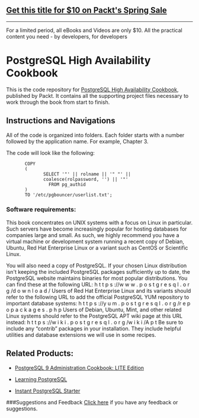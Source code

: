 ## [Get this title for $10 on Packt's Spring Sale](https://www.packt.com/B02714?utm_source=github&utm_medium=packt-github-repo&utm_campaign=spring_10_dollar_2022)
-----
For a limited period, all eBooks and Videos are only $10. All the practical content you need \- by developers, for developers

# PostgreSQL High Availability Cookbook
This is the code repository for [PostgreSQL High Availability Cookbook](https://www.packtpub.com/big-data-and-business-intelligence/postgresql-high-availability-cookbook-second-edition?utm_source=github&utm_medium=repository&utm_content=9781787125537), published by Packt. It contains all the supporting project files necessary to work through the book from start to finish.
## Instructions and Navigations
All of the code is organized into folders. Each folder starts with a number followed by the application name. For example, Chapter 3.


The code will look like the following:
          
           COPY
           (
                  SELECT '"' || rolname || '" "' ||
                  coalesce(rolpassword, '') || '"'
                    FROM pg_authid
           )
           TO '/etc/pgbouncer/userlist.txt';

### Software requirements:
This book concentrates on UNIX systems with a focus on Linux in particular. Such servers
have become increasingly popular for hosting databases for companies large and small. As
such, we highly recommend you have a virtual machine or development system running a
recent copy of Debian, Ubuntu, Red Hat Enterprise Linux or a variant such as CentOS or
Scientific Linux.

You will also need a copy of PostgreSQL. If your chosen Linux distribution isn't keeping the
included PostgreSQL packages sufficiently up to date, the PostgreSQL website maintains
binaries for most popular distributions. You can find these at the following URL:
h t t p s ://w w w . p o s t g r e s q l . o r g /d o w n l o a d /
Users of Red Hat Enterprise Linux and its variants should refer to the following URL to add
the official PostgreSQL YUM repository to important database systems:
h t t p s ://y u m . p o s t g r e s q l . o r g /r e p o p a c k a g e s . p h p
Users of Debian, Ubuntu, Mint, and other related Linux systems should refer to the
PostgreSQL APT wiki page at this URL instead:
h t t p s ://w i k i . p o s t g r e s q l . o r g /w i k i /A p t
Be sure to include any “contrib” packages in your installation. They include helpful utilities
and database extensions we will use in some recipes.

## Related Products:
* [PostgreSQL 9 Administration Cookbook: LITE Edition](https://www.packtpub.com/big-data-and-business-intelligence/postgresql-9-administration-cookbook-lite-edition?utm_source=github&utm_medium=repository&utm_content=9781849516204)

* [Learning PostgreSQL](https://www.packtpub.com/big-data-and-business-intelligence/learning-postgresql?utm_source=github&utm_medium=repository&utm_content=9781783989188)

* [Instant PostgreSQL Starter](https://www.packtpub.com/big-data-and-business-intelligence/instant-postgresql-starter?utm_source=github&utm_medium=repository&utm_content=9781782167563)

###Suggestions and Feedback
[Click here](https://docs.google.com/forms/d/e/1FAIpQLSe5qwunkGf6PUvzPirPDtuy1Du5Rlzew23UBp2S-P3wB-GcwQ/viewform) if you have any feedback or suggestions.

